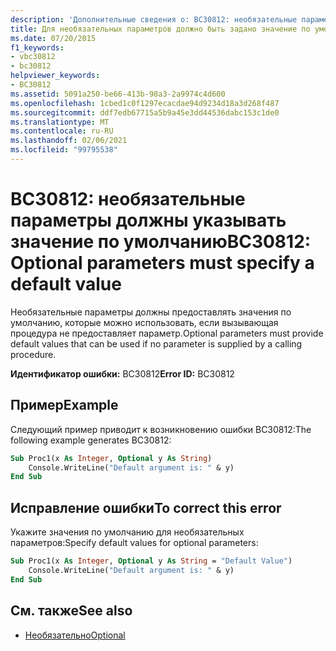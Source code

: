 ```yaml
---
description: 'Дополнительные сведения о: BC30812: необязательные параметры должны указывать значение по умолчанию'
title: Для необязательных параметров должно быть задано значение по умолчанию
ms.date: 07/20/2015
f1_keywords:
- vbc30812
- bc30812
helpviewer_keywords:
- BC30812
ms.assetid: 5091a250-be66-413b-98a3-2a9974c4d600
ms.openlocfilehash: 1cbed1c0f1297ecacdae94d9234d18a3d268f487
ms.sourcegitcommit: ddf7edb67715a5b9a45e3dd44536dabc153c1de0
ms.translationtype: MT
ms.contentlocale: ru-RU
ms.lasthandoff: 02/06/2021
ms.locfileid: "99795538"
---
```

# <a name="bc30812-optional-parameters-must-specify-a-default-value"></a><span data-ttu-id="1ffe5-103">BC30812: необязательные параметры должны указывать значение по умолчанию</span><span class="sxs-lookup"><span data-stu-id="1ffe5-103">BC30812: Optional parameters must specify a default value</span></span>

<span data-ttu-id="1ffe5-104">Необязательные параметры должны предоставлять значения по умолчанию, которые можно использовать, если вызывающая процедура не предоставляет параметр.</span><span class="sxs-lookup"><span data-stu-id="1ffe5-104">Optional parameters must provide default values that can be used if no parameter is supplied by a calling procedure.</span></span>

<span data-ttu-id="1ffe5-105">**Идентификатор ошибки:** BC30812</span><span class="sxs-lookup"><span data-stu-id="1ffe5-105">**Error ID:** BC30812</span></span>

## <a name="example"></a><span data-ttu-id="1ffe5-106">Пример</span><span class="sxs-lookup"><span data-stu-id="1ffe5-106">Example</span></span>

<span data-ttu-id="1ffe5-107">Следующий пример приводит к возникновению ошибки BC30812:</span><span class="sxs-lookup"><span data-stu-id="1ffe5-107">The following example generates BC30812:</span></span>

```vb
Sub Proc1(x As Integer, Optional y As String)
    Console.WriteLine("Default argument is: " & y)
End Sub
```

## <a name="to-correct-this-error"></a><span data-ttu-id="1ffe5-108">Исправление ошибки</span><span class="sxs-lookup"><span data-stu-id="1ffe5-108">To correct this error</span></span>

<span data-ttu-id="1ffe5-109">Укажите значения по умолчанию для необязательных параметров:</span><span class="sxs-lookup"><span data-stu-id="1ffe5-109">Specify default values for optional parameters:</span></span>

```vb
Sub Proc1(x As Integer, Optional y As String = "Default Value")
    Console.WriteLine("Default argument is: " & y)
End Sub
```

## <a name="see-also"></a><span data-ttu-id="1ffe5-110">См. также</span><span class="sxs-lookup"><span data-stu-id="1ffe5-110">See also</span></span>

- [<span data-ttu-id="1ffe5-111">Необязательно</span><span class="sxs-lookup"><span data-stu-id="1ffe5-111">Optional</span></span>](../modifiers/optional.md)
